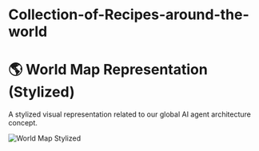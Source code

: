 # Collection-of-Recipes-around-the-world
# 🌎 World Map Representation (Stylized)

A stylized visual representation related to our global AI agent architecture concept.

![World Map Stylized](https://raw.githubusercontent.com/Ishita95-harvad/Agentic-RAGs-The-Dominant-AI-Agent-Architecture-of-2025/main/inbox_7974466_eb5cfed908d25e9ff2f8605dd6f98116_AlbedoBase_XL_A_stylized_representation_of_a_world_map_where_d_1.jpg)

